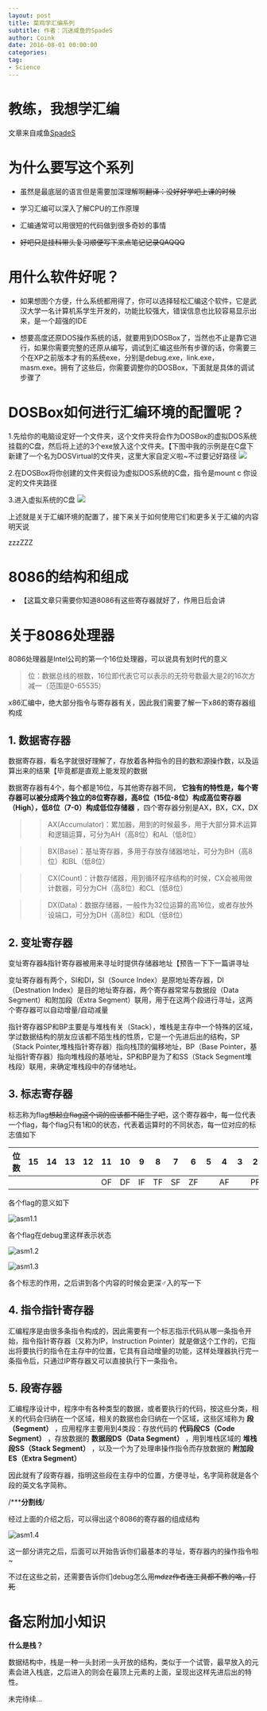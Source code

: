 ```yaml
---
layout: post
title: 菜鸡学汇编系列
subtitle: 作者：沉迷咸鱼的SpadeS
author: Coink 
date: 2016-08-01 00:00:00 
categories: 
tag: 
- Science
---
```


# 教练，我想学汇编
	
文章来自咸鱼[SpadeS](http://spades.click/)

# 为什么要写这个系列

* 虽然是最底层的语言但是需要加深理解啊~~翻译：没好好学吧上课的时候~~

* 学习汇编可以深入了解CPU的工作原理

* 汇编通常可以用很短的代码做到很多奇妙的事情

* ~~好吧只是挂科带头复习顺便写下来点笔记记录QAQQQ~~

# 用什么软件好呢？

* 如果想图个方便，什么系统都用得了，你可以选择轻松汇编这个软件，它是武汉大学一名计算机系学生开发的，功能比较强大，错误信息也比较容易显示出来，是一个超强的IDE

* 想要高度还原DOS操作系统的话，就要用到DOSBox了，当然也不止是靠它进行，如果你需要完整的还原从编写，调试到汇编这些所有步骤的话，你需要三个在XP之前版本才有的系统exe，分别是debug.exe，link.exe，masm.exe。拥有了这些后，你需要调整你的DOSBox，下面就是具体的调试步骤了

# DOSBox如何进行汇编环境的配置呢？

1.先给你的电脑设定好一个文件夹，这个文件夹将会作为DOSBox的虚拟DOS系统挂载的C盘，然后将上述的3个exe放入这个文件夹。【下图中我的示例是在C盘下新建了一个名为DOSVirtual的文件夹，这里大家自定义啦~不过要记好路径
![](http://i2.piimg.com/567571/168aefecb5f0ca82.jpg)

2.在DOSBox将你创建的文件夹假设为虚拟DOS系统的C盘，指令是mount c 你设定的文件夹路径

3.进入虚拟系统的C盘
![](http://i2.piimg.com/567571/1c8f6ebd9a080b23.jpg)

上述就是关于汇编环境的配置了，接下来关于如何使用它们和更多关于汇编的内容明天说

zzzZZZ

 

# 8086的结构和组成

* 【这篇文章只需要你知道8086有这些寄存器就好了，作用日后会讲

# 关于8086处理器

8086处理器是Intel公司的第一个16位处理器，可以说具有划时代的意义

> 位：数据总线的根数，16位即代表它可以表示的无符号数最大是2的16次方减一（范围是0-65535）

x86汇编中，绝大部分指令与寄存器有关，因此我们需要了解一下x86的寄存器组构成

## 1. 数据寄存器

数据寄存器，看名字就很好理解了，存放着各种指令的目的数和源操作数，以及运算出来的结果【毕竟都是直观上能发现的数据

数据寄存器有4个，每个都是16位，与其他寄存器不同， **它独有的特性是，每个寄存器可以被分成两个独立的8位寄存器，高8位（15位-8位）构成高位寄存器（High），低8位（7-0）构成低位存储器** ，四个寄存器分别是AX，BX，CX，DX

>>AX(Accumulator)：累加器，用到的时候最多，用于大部分算术运算和逻辑运算，可分为AH（高8位）和AL（低8位）

>>BX(Base)：基址寄存器，多用于存放存储器地址，可分为BH（高8位）和BL（低8位）

>>CX(Count)：计数存储器，用到循环程序结构的时候，CX会被用做计数器，可分为CH（高8位）和CL（低8位）

>>DX(Data)：数据存储器，一般作为32位运算的高16位，或者存放外设端口，可分为DH（高8位）和DL（低8位）

## 2. 变址寄存器

变址寄存器&指针寄存器被用来寻址时提供存储器地址【预告一下下一篇讲寻址

变址寄存器有两个，SI和DI，SI（Source Index）是原地址寄存器，DI（Destnation Index）是目的地址寄存器，两个寄存器常常与数据段（Data Segment）和附加段（Extra Segment）联用，用于在这两个段进行寻址，这两个寄存器可以自动增量/自动减量

指针寄存器SP和BP主要是与堆栈有关（Stack），堆栈是主存中一个特殊的区域，学过数据结构的朋友应该都不陌生栈的性质，它是一个先进后出的结构，SP（Stack Pointer,堆栈指针寄存器）指向栈顶的偏移地址，BP（Base Pointer，基址指针寄存器）指向堆栈段的基地址，SP和BP是为了和SS（Stack Segment堆栈段）联用，来确定堆栈段中的存储地址。

## 3. 标志寄存器

标志称为flag~~想起立flag这个词的应该都不陌生了吧~~，这个寄存器中，每一位代表一个flag，每个flag只有1和0的状态，代表着运算时的不同状态，每一位对应的标志值如下

|位数|15|14|13|12|11|10|9 |8 |7 |6 |5 |4 |3 |2 |1 |0 |
| -- |--|--|--|--|--|--|--|--|--|--|--|--|--|--|--|--|
|    |  |  |  |  |OF|DF|IF|TF|SF|ZF|  |AF|  |PF|  |CF|

各个flag的意义如下

![asm1.1](http://i1.piimg.com/4851/48ac9fbb333cfd7d.jpg)

各个flag在debug里这样表示状态

![asm1.2](http://i1.piimg.com/4851/3219b657b8a2baef.jpg)

![asm1.3](http://i1.piimg.com/4851/acd48de251c1f195.jpg)

各个标志的作用，之后讲到各个内容的时候会更深♂入的写一下

## 4. 指令指针寄存器

汇编程序是由很多条指令构成的，因此需要有一个标志指示代码从哪一条指令开始，指令指针寄存器（又称为IP，Instruction Pointer）就是做这个工作的，它指出将要执行的指令在主存中的位置，它具有自动增量的功能，这样处理器执行完一条指令后，只通过IP寄存器又可以直接执行下一条指令。

## 5. 段寄存器

汇编程序设计中，程序中有各种类型的数据，或者要执行的代码，按这些分类，相关的代码会归纳在一个区域，相关的数据也会归纳在一个区域，这些区域称为 **段（Segment）** ，应用程序主要用到4类段：存放代码的 **代码段CS（Code Segment）** ，存放数据的 **数据段DS（Data Segment）** ，用到堆栈区域的 **堆栈段SS（Stack Segment）** ，以及一个为了处理串操作指令而存放数据的 **附加段ES（Extra Segment）** 

因此就有了段寄存器，指明这些段在主存中的位置，方便寻址，名字简称就是各个段的英文名字简称。

/***********************************分割线********************************/

经过上面的介绍之后，可以得出这个8086的寄存器的组成结构

![asm1.4](http://i1.piimg.com/4851/915c35ca168238a4.jpg)

这一部分讲完之后，后面可以开始告诉你们最基本的寻址，寄存器内的操作指令啦~

不过在这些之前，还需要告诉你们debug怎么用~~mdzz作者连工具都不教的咯，打死~~

# 备忘附加小知识

**什么是栈？**

数据结构中，栈是一种一头封闭一头开放的结构，类似于一个试管，最早放入的元素会进入栈底，之后进入的则会在最顶上元素的上面，呈现出这样先进后出的特性。

未完待续...
